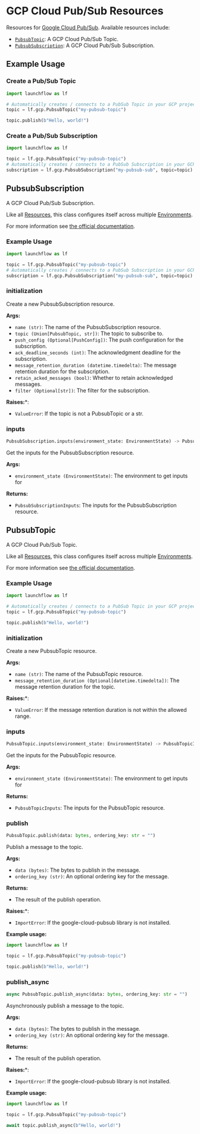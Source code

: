 # GCP Cloud Pub/Sub Resources

Resources for [Google Cloud Pub/Sub](https://cloud.google.com/pubsub). Available resources include:
- [`PubsubTopic`](https://docs.launchflow.com/reference/gcp-resources/pubsub#pubsub-topic): A GCP Cloud Pub/Sub Topic.
- [`PubsubSubscription`](https://docs.launchflow.com/reference/gcp-resources/pubsub#pubsub-subscription): A GCP Cloud Pub/Sub Subscription.

## Example Usage

### Create a Pub/Sub Topic
```python
import launchflow as lf

# Automatically creates / connects to a PubSub Topic in your GCP project
topic = lf.gcp.PubsubTopic("my-pubsub-topic")

topic.publish(b"Hello, world!")
```

### Create a Pub/Sub Subscription
```python
import launchflow as lf

topic = lf.gcp.PubsubTopic("my-pubsub-topic")
# Automatically creates / connects to a PubSub Subscription in your GCP project
subscription = lf.gcp.PubsubSubscription("my-pubsub-sub", topic=topic)
```

## PubsubSubscription

A GCP Cloud Pub/Sub Subscription.

Like all [Resources](/docs/concepts/resources), this class configures itself across multiple [Environments](/docs/concepts/environments).

For more information see [the official documentation](https://cloud.google.com/pubsub/docs/overview).

### Example Usage
```python
import launchflow as lf

topic = lf.gcp.PubsubTopic("my-pubsub-topic")
# Automatically creates / connects to a PubSub Subscription in your GCP project
subscription = lf.gcp.PubsubSubscription("my-pubsub-sub", topic=topic)
```

### initialization

Create a new PubsubSubscription resource.

**Args:**
- `name (str)`: The name of the PubsubSubscription resource.
- `topic (Union[PubsubTopic, str])`: The topic to subscribe to.
- `push_config (Optional[PushConfig])`: The push configuration for the subscription.
- `ack_deadline_seconds (int)`: The acknowledgment deadline for the subscription.
- `message_retention_duration (datetime.timedelta)`: The message retention duration for the subscription.
- `retain_acked_messages (bool)`: Whether to retain acknowledged messages.
- `filter (Optional[str])`: The filter for the subscription.

**Raises:***:
- `ValueError`: If the topic is not a PubsubTopic or a str.

### inputs

```python
PubsubSubscription.inputs(environment_state: EnvironmentState) -> PubsubSubscriptionInputs
```

Get the inputs for the PubsubSubscription resource.

**Args:**
- `environment_state (EnvironmentState)`: The environment to get inputs for

**Returns:**
- `PubsubSubscriptionInputs`: The inputs for the PubsubSubscription resource.

## PubsubTopic

A GCP Cloud Pub/Sub Topic.

Like all [Resources](/docs/concepts/resources), this class configures itself across multiple [Environments](/docs/concepts/environments).

For more information see [the official documentation](https://cloud.google.com/pubsub/docs/overview).

### Example Usage
```python
import launchflow as lf

# Automatically creates / connects to a PubSub Topic in your GCP project
topic = lf.gcp.PubsubTopic("my-pubsub-topic")

topic.publish(b"Hello, world!")
```

### initialization

Create a new PubsubTopic resource.

**Args:**
- `name (str)`: The name of the PubsubTopic resource.
- `message_retention_duration (Optional[datetime.timedelta])`: The message retention duration for the topic.

**Raises:***:
- `ValueError`: If the message retention duration is not within the allowed range.

### inputs

```python
PubsubTopic.inputs(environment_state: EnvironmentState) -> PubsubTopicInputs
```

Get the inputs for the PubsubTopic resource.

**Args:**
- `environment_state (EnvironmentState)`: The environment to get inputs for

**Returns:**
- `PubsubTopicInputs`: The inputs for the PubsubTopic resource.

### publish

```python
PubsubTopic.publish(data: bytes, ordering_key: str = "")
```

Publish a message to the topic.

**Args:**
- `data (bytes)`: The bytes to publish in the message.
- `ordering_key (str)`: An optional ordering key for the message.

**Returns:**
- The result of the publish operation.

**Raises:***:
- `ImportError`: If the google-cloud-pubsub library is not installed.

**Example usage:**

```python
import launchflow as lf

topic = lf.gcp.PubsubTopic("my-pubsub-topic")

topic.publish(b"Hello, world!")
```

### publish\_async

```python
async PubsubTopic.publish_async(data: bytes, ordering_key: str = "")
```

Asynchronously publish a message to the topic.

**Args:**
- `data (bytes)`: The bytes to publish in the message.
- `ordering_key (str)`: An optional ordering key for the message.

**Returns:**
- The result of the publish operation.

**Raises:***:
- `ImportError`: If the google-cloud-pubsub library is not installed.

**Example usage:**

```python
import launchflow as lf

topic = lf.gcp.PubsubTopic("my-pubsub-topic")

await topic.publish_async(b"Hello, world!")
```
